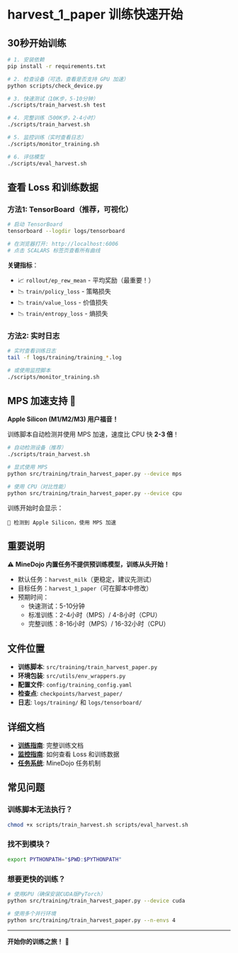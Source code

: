 # harvest_1_paper 训练快速开始

## 30秒开始训练

```bash
# 1. 安装依赖
pip install -r requirements.txt

# 2. 检查设备（可选，查看是否支持 GPU 加速）
python scripts/check_device.py

# 3. 快速测试（10K步，5-10分钟）
./scripts/train_harvest.sh test

# 4. 完整训练（500K步，2-4小时）
./scripts/train_harvest.sh

# 5. 监控训练（实时查看日志）
./scripts/monitor_training.sh

# 6. 评估模型
./scripts/eval_harvest.sh
```

## 查看 Loss 和训练数据

### 方法1: TensorBoard（推荐，可视化）

```bash
# 启动 TensorBoard
tensorboard --logdir logs/tensorboard

# 在浏览器打开: http://localhost:6006
# 点击 SCALARS 标签页查看所有曲线
```

**关键指标**：
- 📈 `rollout/ep_rew_mean` - 平均奖励（最重要！）
- 📉 `train/policy_loss` - 策略损失
- 📉 `train/value_loss` - 价值损失
- 📉 `train/entropy_loss` - 熵损失

### 方法2: 实时日志

```bash
# 实时查看训练日志
tail -f logs/training/training_*.log

# 或使用监控脚本
./scripts/monitor_training.sh
```

## MPS 加速支持 🍎

**Apple Silicon (M1/M2/M3) 用户福音！**

训练脚本自动检测并使用 MPS 加速，速度比 CPU 快 **2-3 倍**！

```bash
# 自动检测设备（推荐）
./scripts/train_harvest.sh

# 显式使用 MPS
python src/training/train_harvest_paper.py --device mps

# 使用 CPU（对比性能）
python src/training/train_harvest_paper.py --device cpu
```

训练开始时会显示：
```
🍎 检测到 Apple Silicon，使用 MPS 加速
```

## 重要说明

⚠️ **MineDojo 内置任务不提供预训练模型，训练从头开始！**

- 默认任务：`harvest_milk`（更稳定，建议先测试）
- 目标任务：`harvest_1_paper`（可在脚本中修改）
- 预期时间：
  - 快速测试：5-10分钟
  - 标准训练：2-4小时（MPS）/ 4-8小时（CPU）
  - 完整训练：8-16小时（MPS）/ 16-32小时（CPU）

## 文件位置

- **训练脚本**: `src/training/train_harvest_paper.py`
- **环境包装**: `src/utils/env_wrappers.py`
- **配置文件**: `config/training_config.yaml`
- **检查点**: `checkpoints/harvest_paper/`
- **日志**: `logs/training/` 和 `logs/tensorboard/`

## 详细文档

- **[训练指南](TRAINING_HARVEST_PAPER.md)**: 完整训练文档
- **[监控指南](MONITORING_TRAINING.md)**: 如何查看 Loss 和训练数据
- **[任务系统](MINEDOJO_TASKS_GUIDE.md)**: MineDojo 任务机制

## 常见问题

### 训练脚本无法执行？
```bash
chmod +x scripts/train_harvest.sh scripts/eval_harvest.sh
```

### 找不到模块？
```bash
export PYTHONPATH="$PWD:$PYTHONPATH"
```

### 想要更快的训练？
```bash
# 使用GPU（确保安装CUDA版PyTorch）
python src/training/train_harvest_paper.py --device cuda

# 使用多个并行环境
python src/training/train_harvest_paper.py --n-envs 4
```

---

**开始你的训练之旅！** 🚀

